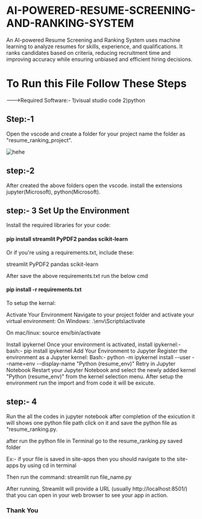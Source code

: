 # AI-POWERED-RESUME-SCREENING-AND-RANKING-SYSTEM
An AI-powered Resume Screening and Ranking System uses machine learning to analyze resumes for skills, experience, and qualifications. It ranks candidates based on criteria, reducing recruitment time and improving accuracy while ensuring unbiased and efficient hiring decisions.

# To Run this File Follow These Steps

--->Required Software:- 
1)visual studio code 
2)python

## Step:-1

Open the vscode and create a folder for your project name the folder as "resume_ranking_project".

![hehe](https://github.com/user-attachments/assets/bb44b4b3-6ba5-45fe-a399-681cb64a2479)

## step:-2

After created the above folders open the vscode. install the extensions jupyter(Microsoft), python(Microsoft).

## step:- 3 Set Up the Environment

Install the required libraries for your code:

#### pip install streamlit PyPDF2 pandas scikit-learn

Or if you're using a requirements.txt, include these:

streamlit
PyPDF2
pandas
scikit-learn

After save the above requirements.txt run the below cmd

#### pip install -r requirements.txt

To setup the kernal:

Activate Your Environment Navigate to your project folder and activate your virtual environment:
On Windows: .\env\Scripts\activate

On mac/linux: source env/bin/activate

Install ipykernel Once your environment is activated, install ipykernel:- bash:- pip install ipykernel
Add Your Environment to Jupyter Register the environment as a Jupyter kernel: Bash:- python -m ipykernel install --user --name=env --display-name "Python (resume_env)"
Retry in Jupyter Notebook Restart your Jupyter Notebook and select the newly added kernel "Python (resume_env)" from the kernel selection menu.
After setup the environment run the import and from code it will be exicute.

## step:- 4

Run the all the codes in jupyter notebook after completion of the exicution it will shows one python file path click on it and save the python file as "resume_ranking.py.

after run the python file in Terminal go to the resume_ranking.py saved folder

Ex:- if your file is saved in site-apps then you should navigate to the site-apps by using cd in terminal

Then run the command: streamlit run file_name.py

After running, Streamlit will provide a URL (usually http://localhost:8501/) that you can open in your web browser to see your app in action.

### Thank You
